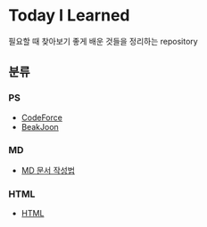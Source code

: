 # Today I Learned
필요할 때 찾아보기 좋게 
배운 것들을 정리하는 repository 



## 분류
### PS 
* [CodeForce](https://github.com/yonghyeonsim/PS-/tree/master/Codeforce)
* [BeakJoon](https://github.com/yonghyeonsim/PS-/tree/master/BaekJoon)
### MD 
* [MD 문서 작성법](https://gist.github.com/ihoneymon/652be052a0727ad59601)
### HTML
* [HTML](https://github.com/yonghyeonsim/TIL/tree/master/HTML)